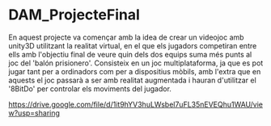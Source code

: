 # DAM_ProjecteFinal

En aquest projecte va començar amb la idea de crear un videojoc amb unity3D utilitzant la realitat virtual, en el que els jugadors competiran entre ells amb l'objectiu final de veure quin dels dos equips suma més punts al joc del 'balón prisionero'.
Consisteix en un joc multiplataforma, ja que es pot jugar tant per a ordinadors com per a dispositius mòbils, amb l'extra que en aquests el joc passarà a ser amb realitat augmentada i hauran d'utilitzar el '8BitDo' per controlar els moviments del jugador.

https://drive.google.com/file/d/1it9hYV3huLWsbel7uFL35nEVEQhu1WAU/view?usp=sharing
